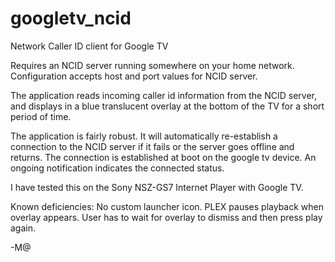 googletv_ncid
=============

Network Caller ID client for Google TV

Requires an NCID server running somewhere on your home network.
Configuration accepts host and port values for NCID server.

The application reads incoming caller id information from the NCID server, and displays in a 
blue translucent overlay at the bottom of the TV for a short period of time. 

The application is fairly robust. It will automatically re-establish a connection to the NCID server
if it fails or the server goes offline and returns. The connection is established at boot on the google tv 
device. An ongoing notification indicates the connected status.

I have tested this on the Sony NSZ-GS7 Internet Player with Google TV.

Known deficiencies:
  No custom launcher icon.
  PLEX pauses playback when overlay appears. User has to wait for overlay to dismiss and then press play again.

-M@

